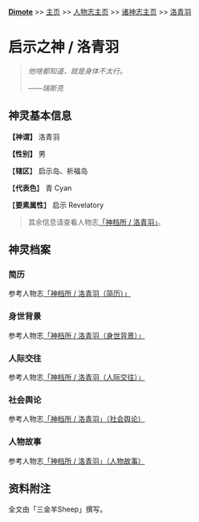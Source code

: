 **[Dimote](https://dimote.top)** >> [主页](../../../index.md) >> [人物志主页](../index.md) >> [诸神志主页](index.md) >> [洛青羽](luoqingyu.md)

# 启示之神 / 洛青羽

> *他啥都知道，就是身体不太行。*
>
> ——*瑞斯克*

## 神灵基本信息

**【神谓】** 洛青羽

**【性别】** 男

【**辖区**】 启示岛、祈福岛

【**代表色**】 青 Cyan

【**要素属性**】 启示 Revelatory

> 其余信息请查看人物志[「神档所 / 洛青羽」](../luoqingyu.md)。

## 神灵档案

### 简历

参考人物志[「神档所 / 洛青羽（简历）」](../luoqingyu.md#简历)

### 身世背景

参考人物志[「神档所 / 洛青羽（身世背景）」](../luoqingyu.md#身世背景)

### 人际交往

参考人物志[「神档所 / 洛青羽（人际交往）」](../luoqingyu.md#人际交往)

### 社会舆论

参考人物志[「神档所 / 洛青羽」（社会舆论）](../luoqingyu.md#社会舆论)

### 人物故事

参考人物志[「神档所 / 洛青羽」（人物故事）](../luoqingyu.md#人物故事)

## 资料附注

全文由「三金羊Sheep」撰写。
